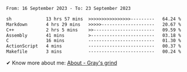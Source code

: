 <!--START_SECTION:waka-->

```txt
From: 16 September 2023 - To: 23 September 2023

sh             13 hrs 57 mins  >>>>>>>>>>>>>>>>---------   64.24 %
Markdown       4 hrs 29 mins   >>>>>--------------------   20.67 %
C++            2 hrs 5 mins    >>-----------------------   09.59 %
Assembly       41 mins         >------------------------   03.18 %
C              16 mins         -------------------------   01.30 %
ActionScript   4 mins          -------------------------   00.37 %
Makefile       3 mins          -------------------------   00.24 %
```

<!--END_SECTION:waka-->

<!-- [![grayxu's github stats](https://github-readme-stats.vercel.app/api?username=grayxu&count_private=true&show_icons=true)](https://github.com/grayxu) -->

✔ Know more about me: [About - Gray's grind](https://www.grayxu.cn/)
